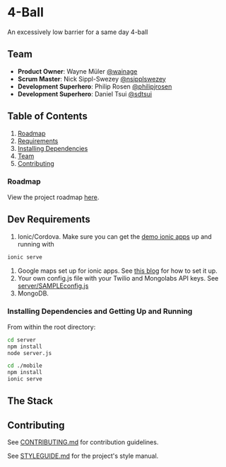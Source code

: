 # 4-Ball

An excessively low barrier for a same day 4-ball

## Team

  - __Product Owner__: Wayne Müler [@wainage](https://github.com/wainage)
  - __Scrum Master__: Nick Sippl-Swezey [@nsipplswezey](https://github.com/nsipplswezey)
  - __Development Superhero__: Philip Rosen [@philipjrosen](https://github.com/philipjrosen)
  - __Development Superhero__: Daniel Tsui [@sdtsui](https://github.com/sdtsui)

## Table of Contents

1. [Roadmap](#tasks)
1. [Requirements](#dev-requirements)
1. [Installing Dependencies](#installing-dependencies-and-getting-up-and-running)
1. [Team](#team)
1. [Contributing](#contributing)

### Roadmap

View the project roadmap [here](https://github.com/pwned-tapestry/fourball/issues).

## Dev Requirements

1. Ionic/Cordova. Make sure you can get the [demo ionic apps](http://ionicframework.com/getting-started/) up and running with

```sh
ionic serve
```

1. Google maps set up for ionic apps. See [this blog](https://blog.nraboy.com/2014/10/implement-google-maps-using-ionicframework/) for how to set it up.
1. Your own config.js file with your Twilio and Mongolabs API keys. See [server/SAMPLEconfig.js](https://github.com/pwned-tapestry/fourball/blob/development/server/SAMPLEconig.js)
1. MongoDB.

### Installing Dependencies and Getting Up and Running

From within the root directory:

```sh
cd server
npm install
node server.js

cd ./mobile
npm install
ionic serve
```

## The Stack



## Contributing

See [CONTRIBUTING.md](CONTRIBUTING.md) for contribution guidelines.

See [STYLEGUIDE.md](STYLEGUIDE.md) for the project's style manual.

